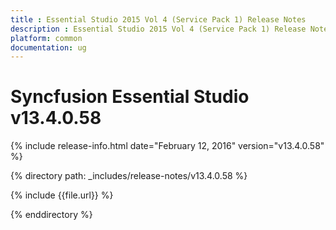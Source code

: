 ```yaml
---
title : Essential Studio 2015 Vol 4 (Service Pack 1) Release Notes
description : Essential Studio 2015 Vol 4 (Service Pack 1) Release Notes
platform: common
documentation: ug
---
```


# Syncfusion Essential Studio v13.4.0.58

{% include release-info.html date="February 12, 2016" version="v13.4.0.58" %} 

{% directory path: _includes/release-notes/v13.4.0.58 %}

{% include {{file.url}} %}

{% enddirectory %}